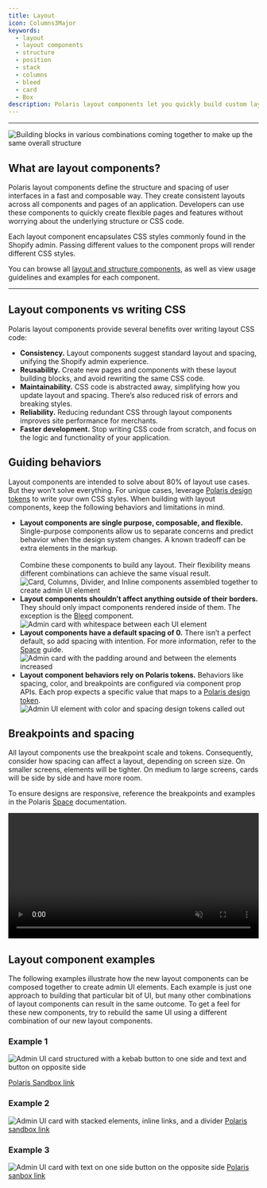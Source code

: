 ```yaml
---
title: Layout
icon: Columns3Major
keywords:
  - layout
  - layout components
  - structure
  - position
  - stack
  - columns
  - bleed
  - card
  - Box
description: Polaris layout components let you quickly build custom layouts without writing CSS code.
---
```


---

<!-- <div>
  <img src="/images/foundations/design/layout/layout-banner.png" alt="A visual example of a polaris unit">
</div> -->

![Building blocks in various combinations coming together to make up the same overall structure](/images/foundations/design/layout/layout-banner.png)

## What are layout components?

Polaris layout components define the structure and spacing of user interfaces in a fast and composable way. They create consistent layouts across all components and pages of an application. Developers can use these components to quickly create flexible pages and features without worrying about the underlying structure or CSS code.

Each layout component encapsulates CSS styles commonly found in the Shopify admin. Passing different values to the component props will render different CSS styles.

You can browse all [layout and structure components](/components/layout-and-structure), as well as view usage guidelines and examples for each component.

---

## Layout components vs writing CSS

Polaris layout components provide several benefits over writing layout CSS code:

- **Consistency.** Layout components suggest standard layout and spacing, unifying the Shopify admin experience.
- **Reusability.** Create new pages and components with these layout building blocks, and avoid rewriting the same CSS code.
- **Maintainability.** CSS code is abstracted away, simplifying how you update layout and spacing. There’s also reduced risk of errors and breaking styles.
- **Reliability.** Reducing redundant CSS through layout components improves site performance for merchants.
- **Faster development.** Stop writing CSS code from scratch, and focus on the logic and functionality of your application.

## Guiding behaviors

Layout components are intended to solve about 80% of layout use cases. But they won’t solve everything. For unique cases, leverage [Polaris design tokens](/tokens/colors) to write your own CSS styles. When building with layout components, keep the following behaviors and limitations in mind.

<div as="SideBySide">

- <span>**Layout components are single purpose, composable, and flexible.** Single-purpose components allow us to separate concerns and predict behavior when the design system changes. A known tradeoff can be extra elements in the markup. <br /><br />Combine these components to build any layout. Their flexibility means different combinations can achieve the same visual result.</span> ![Card, Columns, Divider, and Inline components assembled together to create admin UI element](/images/foundations/design/layout/single-purpose-composible-flexible@2x.png)
- <span>**Layout components shouldn’t affect anything outside of their borders.** They should only impact components rendered inside of them. The exception is the [Bleed](/components/layout-and-structure/bleed) component.</span> ![Admin card with whitespace between each UI element](/images/foundations/design/layout/outside-borders@2x.png)
- <span>**Layout components have a default spacing of 0.** There isn’t a perfect default, so add spacing with intention. For more information, refer to the [Space](/design/space) guide.</span> ![Admin card with the padding around and between the elements increased](/images/foundations/design/layout/default-spacing@2x.png)
- <span>**Layout component behaviors rely on Polaris tokens.** Behaviors like spacing, color, and breakpoints are configured via component prop APIs. Each prop expects a specific value that maps to a [Polaris design token](/tokens/colors).</span> ![Admin UI element with color and spacing design tokens called out](/images/foundations/design/layout/tokens@2x.png)

</div>

## Breakpoints and spacing

All layout components use the breakpoint scale and tokens. Consequently, consider how spacing can affect a layout, depending on screen size. On smaller screens, elements will be tighter. On medium to large screens, cards will be side by side and have more room.

To ensure designs are responsive, reference the breakpoints and examples in the Polaris [Space](/design/space) documentation.

<video width="100%" height="auto" controls autoplay muted loop>
  <source src="/images/foundations/design/space/breakpoints.mp4" type="video/mp4">
  <p>Browser window resizing with the overlayed column grid dynamically adjusting to the size</p>
</video>

## Layout component examples

The following examples illustrate how the new layout components can be composed together to create admin UI elements. Each example is just one approach to building that particular bit of UI, but many other combinations of layout components can result in the same outcome. To get a feel for these new components, try to rebuild the same UI using a different combination of our new layout components.

### Example 1

![Admin UI card structured with a kebab button to one side and text and button on opposite side](/images/foundations/design/layout/example1.png)

[Polaris Sandbox link](https://polaris.shopify.com/sandbox?code=N4Igxg9gJgpiBcIA8AhCAPABABwIZSgEsA7AcwF4AdEANmoD5LjNMkBBAG2wAtcBhXACcojZi0zAA9ACppmJuPEAVbjEylc2HIIhaAzjAAuezIdWY9eMGoBGRgO4wYzGLjDdM7whyiYSp804eXABlQzcAa0w%2BCABbbAhiZ0MFRXVNTDdrbGNMCABXQQsrElJMWD1CUmZDCAjnE1wTADdcDnyYE25DQ2w9eElJBI4hQj0AOj1uXUIAMwBPcchYyVr64j1JSzdS1MVZSQBfPdYg3jDI9OwqEAAmakxZ-I4OAHVCKDNRRSlZE5YYu1Yhs-CYbPlvIZMPZCGZoiEQupBB9MPliLAimY1NNoJl0ZkwNlcnwEUiUbgesjwYZOv9HhBMeZIECQdgdNg6QdjmJFEhAflgSZmQKNjcAIyzIq4fK1Bh0lhIJQwdBQpo3DkgTCtZG4YiGG6qfClACyUDlPLSLAAmgUiokOCQ1HpaoI1GNiIBMAihumcmHmRnlrEkSpV30trBQMtqzGwI38hEgxHIwAAEgzCAAvRLhDgAEQgxmNJAZh3oSEkkZ6iTDvMk-MFNfEiuVqr06vN4cw%2Bc9UNmDNIRlMEEwrtiEGaaixOCaensDN89lUzHmBQ9rpHrig8yHFnCghSFsUBhepXGdPLIcMjfLZ1C4TAEUbvzpaCwpEIE5MK-yBOsehMtSYLEurbiSiJsj6%2B6EJ0eK%2BFkMA5CYtrlJ0VQ1HUDTyIe9JFM68wOmQmSUoQ1KdOMmAAJKGAA5EhhRARAzpajAgh6BS3hqCM35QssCRJHqnJHCcqAYNOBClCgHAQA%2BFz7jcAAsHZpKgUbVgASjAY4TpgAAKM5zsI5aVtG14VhgYY3lwvACMIohGeZTAgAANCAWKxJ0CAANogFJYBtDA8DOCAAC6Lkwp83B6F5ADsNAABzBYcQA)

### Example 2

![Admin UI card with stacked elements, inline links, and a divider](/images/foundations/design/layout/example2.png)
[Polaris sandbox link](https://polaris.shopify.com/sandbox?code=N4Igxg9gJgpiBcIA8AhCAPABABwIZSgEsA7AcwF4AdEAFmoD5LjNMkBBAG2wAtcBhXACcoOfETJUQABmqZBEAK7FYUNgCMIANxiSAtlAZMWLVBlEESFanRCNmxk5x64AygBdcYANaZSubJI2dg4OSAAqMOhumLgAzpLcAIyymkKEuMRuCTD4lgCyBrZGIQ4ACgpqHISx3DAiHBmkCrikMLHFJUgA9BFRwSWsvdGpgumZkhpQAJ4FspAcEIKSsRVQCnWG9gOYbGBuhNqYJJhutZi6Ql4wbrEntVMA5IdqMDDMYnUnEDHKmJrVhEqMC%2BHQGYAUsTcEF0MEEsQAdKDQj1Im5%2BsinLx3J4vOjWF00Og8aYsHgLBJrLINMJYSgFt5sYIstQiP9YIJNp0%2BBAOApdMRbvM%2BQLyMBqIkAGaCGIKKHUAC%2BeNCAEliFViMC-AFKUUtgNwqjMBKIJkAOowQikbjMkCxGC6QE8wr0ACiZCqNW6QyVIVQ%2BFa9AAIjAJbgFBw3N0UP6YD6TF1VerY0jjEgADIkXF8XhkYGwUPhyNdDPEXEp7rc3n82LEgkYYmElNk8RWWjUFPU9l0iAMjxMySswjs9t6lhqHGkeRKKATCdT5Qjkqd2EAJVyELdUEZNoATIuQsvBGuiBvlJvJHuQKCfaV5LpsNFwZDobDbscVthsIs3J9BDBSIQJq3FCmA1BA2BHMwpwWtK9K4BwmANGQzStCmEKWHcwLppm9AuNw4GEBKUyYAA4jAPI9rg%2Bwmjsn7wt0JZlnqUb1sU3SYvwQhQHYLFEkwIAADQgNBMKxAgADaIBwRwMDwG8IAALpCQA7kOpxifA4kAOwAGwABwKfKQA)

### Example 3

![Admin UI card with text on one side button on the opposite side](/images/foundations/design/layout/example3.png)
[Polaris sanbox link](https://polaris.shopify.com/playroom/index.html?code=N4Igxg9gJgpiBcIA8AFAhgcxgPgDoDsACQpAQQBsAHACzQGUAXNMAa0IzUoF5cQAOXniLESFGmgDCaAE5QhIkUgCS%2BcgEt8MQmnUZ8PEAGdKzGAFoARjAYB3GDHy9CF8hFYU1eg2AcMY0pw5uXgAWQQIFBSQAFRgADwZ5SIVSMAY1ADc0P0IGajVDQlcwbLUIIjUAM0I1BgByQqsNDEIAV0MYKEJKiGlCQwY3Fmaa-AzfXoBPABoI5JFK1vJKtXJ1fBbe2GlDacJe-pg1kcppaFa0wznkpAB6WISkm4AhVoZB-GxU9Kyc4tLyndXu9yk9FLcVOscNcSLcxLQpLIknd4fQmKwhHd0FghCBpiA8jAALYwQwIADaIH%2B5Bg8AcIAAuvibGooHkyfByQB2ABsfGmAEYAAwhIUMgC%2BQA)

